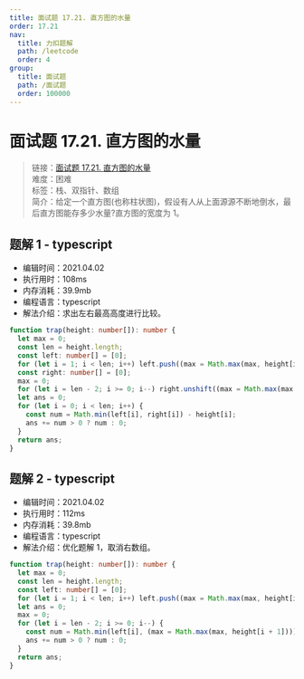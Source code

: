 ```yaml
---
title: 面试题 17.21. 直方图的水量
order: 17.21
nav:
  title: 力扣题解
  path: /leetcode
  order: 4
group:
  title: 面试题
  path: /面试题
  order: 100000
---
```


# 面试题 17.21. 直方图的水量

> 链接：[面试题 17.21. 直方图的水量](https://leetcode-cn.com/problems/volume-of-histogram-lcci/)  
> 难度：困难  
> 标签：栈、双指针、数组  
> 简介：给定一个直方图(也称柱状图)，假设有人从上面源源不断地倒水，最后直方图能存多少水量?直方图的宽度为 1。

## 题解 1 - typescript

- 编辑时间：2021.04.02
- 执行用时：108ms
- 内存消耗：39.9mb
- 编程语言：typescript
- 解法介绍：求出左右最高高度进行比较。

```typescript
function trap(height: number[]): number {
  let max = 0;
  const len = height.length;
  const left: number[] = [0];
  for (let i = 1; i < len; i++) left.push((max = Math.max(max, height[i - 1])));
  const right: number[] = [0];
  max = 0;
  for (let i = len - 2; i >= 0; i--) right.unshift((max = Math.max(max, height[i + 1])));
  let ans = 0;
  for (let i = 0; i < len; i++) {
    const num = Math.min(left[i], right[i]) - height[i];
    ans += num > 0 ? num : 0;
  }
  return ans;
}
```

## 题解 2 - typescript

- 编辑时间：2021.04.02
- 执行用时：112ms
- 内存消耗：39.8mb
- 编程语言：typescript
- 解法介绍：优化题解 1，取消右数组。

```typescript
function trap(height: number[]): number {
  let max = 0;
  const len = height.length;
  const left: number[] = [0];
  for (let i = 1; i < len; i++) left.push((max = Math.max(max, height[i - 1])));
  let ans = 0;
  max = 0;
  for (let i = len - 2; i >= 0; i--) {
    const num = Math.min(left[i], (max = Math.max(max, height[i + 1]))) - height[i];
    ans += num > 0 ? num : 0;
  }
  return ans;
}
```
